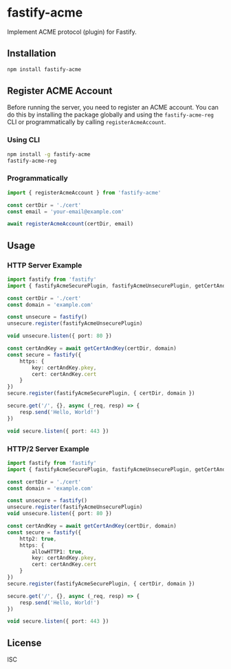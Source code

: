# fastify-acme

Implement ACME protocol (plugin) for Fastify.

## Installation

```bash
npm install fastify-acme
```

## Register ACME Account

Before running the server, you need to register an ACME account. You can do this by installing the package globally and using the `fastify-acme-reg` CLI or programmatically by calling `registerAcmeAccount`.

### Using CLI

```bash
npm install -g fastify-acme
fastify-acme-reg
```

### Programmatically

```typescript
import { registerAcmeAccount } from 'fastify-acme'

const certDir = './cert'
const email = 'your-email@example.com'

await registerAcmeAccount(certDir, email)
```

## Usage

### HTTP Server Example

```typescript
import fastify from 'fastify'
import { fastifyAcmeSecurePlugin, fastifyAcmeUnsecurePlugin, getCertAndKey } from 'fastify-acme'

const certDir = './cert'
const domain = 'example.com'

const unsecure = fastify()
unsecure.register(fastifyAcmeUnsecurePlugin)

void unsecure.listen({ port: 80 })

const certAndKey = await getCertAndKey(certDir, domain)
const secure = fastify({
    https: {
        key: certAndKey.pkey,
        cert: certAndKey.cert
    }
})
secure.register(fastifyAcmeSecurePlugin, { certDir, domain })

secure.get('/', {}, async (_req, resp) => {
    resp.send('Hello, World!')
})

void secure.listen({ port: 443 })
```

### HTTP/2 Server Example

```typescript
import fastify from 'fastify'
import { fastifyAcmeSecurePlugin, fastifyAcmeUnsecurePlugin, getCertAndKey } from 'fastify-acme'

const certDir = './cert'
const domain = 'example.com'

const unsecure = fastify()
unsecure.register(fastifyAcmeUnsecurePlugin)
void unsecure.listen({ port: 80 })

const certAndKey = await getCertAndKey(certDir, domain)
const secure = fastify({
    http2: true,
    https: {
        allowHTTP1: true,
        key: certAndKey.pkey,
        cert: certAndKey.cert
    }
})
secure.register(fastifyAcmeSecurePlugin, { certDir, domain })

secure.get('/', {}, async (_req, resp) => {
    resp.send('Hello, World!')
})

void secure.listen({ port: 443 })
```

## License

ISC
